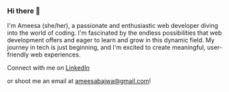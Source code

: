 ### Hi there 👋

I'm Ameesa (she/her), a passionate and enthusiastic web developer diving into the world of coding. I'm fascinated by the endless possibilities that web development offers and eager to learn and grow in this dynamic field. My journey in tech is just beginning, and I'm excited to create meaningful, user-friendly web experiences. 

Connect with me on [LinkedIn](https://www.linkedin.com/in/ameesa-bajwa-a2b6ab290/)

or shoot me an email at ameesabajwa@gmail.com!


